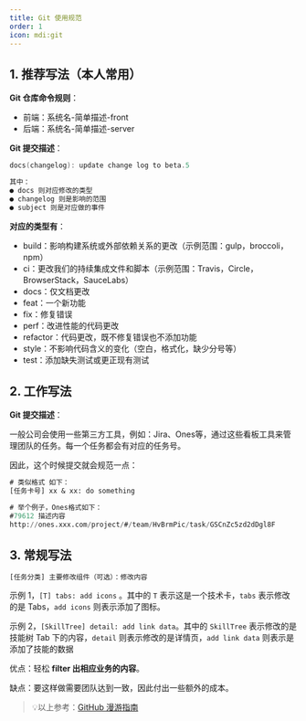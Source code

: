 ```yaml
---
title: Git 使用规范
order: 1
icon: mdi:git
---
```



## 1. 推荐写法（本人常用）

**Git 仓库命令规则**： 

- 前端：系统名-简单描述-front
- 后端：系统名-简单描述-server

**Git 提交描述**：

```powershell
docs(changelog): update change log to beta.5

其中：
● docs 则对应修改的类型
● changelog 则是影响的范围
● subject 则是对应做的事件
```

**对应的类型有**：

- build：影响构建系统或外部依赖关系的更改（示例范围：gulp，broccoli，npm）
- ci：更改我们的持续集成文件和脚本（示例范围：Travis，Circle，BrowserStack，SauceLabs）
- docs：仅文档更改
- feat：一个新功能
- fix：修复错误
- perf：改进性能的代码更改
- refactor：代码更改，既不修复错误也不添加功能
- style：不影响代码含义的变化（空白，格式化，缺少分号等）
- test：添加缺失测试或更正现有测试

## 2. 工作写法

**Git 提交描述**：

一般公司会使用一些第三方工具，例如：Jira、Ones等，通过这些看板工具来管理团队的任务。每一个任务都会有对应的任务号。

因此，这个时候提交就会规范一点：

```sql
# 类似格式 如下：
[任务卡号] xx & xx: do something 

# 举个例子，Ones格式如下：
#79612 描述内容
http://ones.xxx.com/project/#/team/HvBrmPic/task/GSCnZc5zd2dDgl8F
```

## 3. 常规写法

```sql
[任务分类] 主要修改组件（可选）：修改内容
```

示例 1，`[T] tabs: add icons` 。其中的 `T` 表示这是一个技术卡，`tabs` 表示修改的是 Tabs，`add icons` 则表示添加了图标。

示例 2，`[SkillTree] detail: add link data`。其中的 `SkillTree` 表示修改的是技能树 Tab 下的内容，`detail` 则表示修改的是详情页，`add link data` 则表示是添加了技能的数据

优点：轻松 **filter 出相应业务的内容**。

缺点：要这样做需要团队达到一致，因此付出一些额外的成本。



> 💡以上参考：[GitHub 漫游指南](https://github.phodal.com/#/chapter/Github漫游指南?id=git-提交信息及几种不同的规范)

